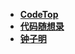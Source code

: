 * [**CodeTop**](https://codetop.cc/)
* [**代码随想录**](https://programmercarl.com/)
* [**钟子明**](https://zzming.cn/)
